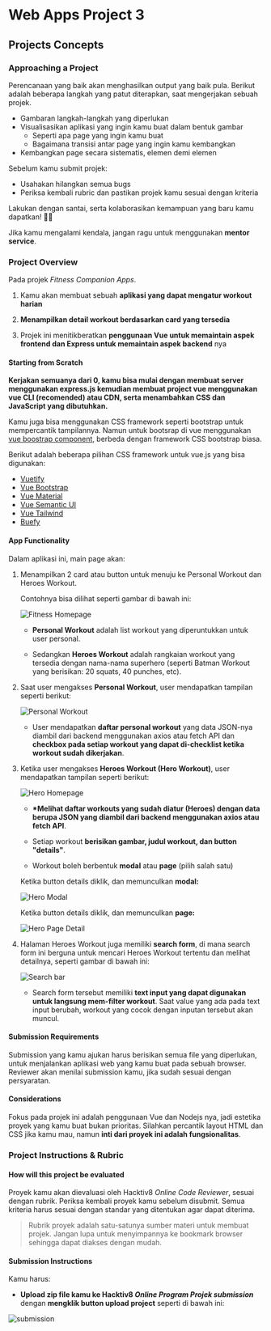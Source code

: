 # Web Apps Project 3

## Projects Concepts

### Approaching a Project

Perencanaan yang baik akan menghasilkan output yang baik pula. Berikut adalah beberapa langkah yang patut diterapkan, saat mengerjakan sebuah projek.

- Gambaran langkah-langkah yang diperlukan
- Visualisasikan aplikasi yang ingin kamu buat dalam bentuk gambar
  - Seperti apa page yang ingin kamu buat
  - Bagaimana transisi antar page yang ingin kamu kembangkan
- Kembangkan page secara sistematis, elemen demi elemen

Sebelum kamu submit projek:

- Usahakan hilangkan semua bugs
- Periksa kembali rubric dan pastikan projek kamu sesuai dengan kriteria

Lakukan dengan santai, serta kolaborasikan kemampuan yang baru kamu dapatkan! 🙌🏼

Jika kamu mengalami kendala, jangan ragu untuk menggunakan **mentor service**.

### Project Overview

Pada projek _Fitness Companion_ _Apps_.

1. Kamu akan membuat sebuah **aplikasi yang dapat mengatur workout harian**

2. **Menampilkan detail workout berdasarkan card yang tersedia**

3. Projek ini menitikberatkan **penggunaan Vue untuk memaintain aspek frontend dan Express untuk memaintain aspek backend** nya

#### Starting from Scratch

**Kerjakan semuanya dari 0, kamu bisa mulai dengan membuat server menggunakan express.js kemudian membuat project vue menggunakan vue CLI (recomended) atau CDN, serta menambahkan CSS dan JavaScript yang dibutuhkan.**

Kamu juga bisa menggunakan CSS framework seperti bootstrap untuk mempercantik tampilannya. Namun untuk bootsrap di vue menggunakan [vue boostrap component](https://bootstrap-vue.js.org/), berbeda dengan framework CSS bootstrap biasa.

Berikut adalah beberapa pilihan CSS framework untuk vue.js yang bisa digunakan:

- [Vuetify](https://vuetifyjs.com/en/)
- [Vue Bootstrap](https://bootstrap-vue.js.org/)
- [Vue Material](https://vuematerial.io/)
- [Vue Semantic UI](https://semantic-ui-vue.github.io/#/)
- [Vue Tailwind](https://vue-tailwind.com/)
- [Buefy](https://buefy.org/)

#### App Functionality

Dalam aplikasi ini, main page akan:

1. Menampilkan 2 card atau button untuk menuju ke Personal Workout dan Heroes Workout.

   Contohnya bisa dilihat seperti gambar di bawah ini:

   ![Fitness Homepage](../img/2-1.png)

   - **Personal Workout** adalah list workout yang diperuntukkan untuk user personal.

   - Sedangkan **Heroes Workout** adalah rangkaian workout yang tersedia dengan nama-nama superhero \(seperti Batman Workout yang berisikan: 20 squats, 40 punches, etc\).

2. Saat user mengakses **Personal Workout**, user mendapatkan tampilan seperti berikut:

   ![Personal Workout](../img/2-2.png)

   - User mendapatkan **daftar personal workout** yang data JSON-nya diambil dari backend menggunakan axios atau fetch API dan **checkbox pada setiap workout yang dapat di-checklist ketika workout sudah dikerjakan**.

3. Ketika user mengakses **Heroes Workout (Hero Workout)**, user mendapatkan tampilan seperti berikut:

   ![Hero Homepage](../img/2-3.png)

   - **\*Melihat daftar workouts yang sudah diatur (Heroes) dengan data berupa JSON yang diambil dari backend menggunakan axios atau fetch API**.

   - Setiap workout **berisikan gambar, judul workout, dan button "details"**.

   - Workout boleh berbentuk **modal** atau **page** (pilih salah satu)

   Ketika button details diklik, dan memunculkan **modal:**

   ![Hero Modal](../img/2-4.png)

   Ketika button details diklik, dan memunculkan **page:**

   ![Hero Page Detail](../img/2-10.png)

4. Halaman Heroes Workout juga memiliki **search form**, di mana search form ini berguna untuk mencari Heroes Workout tertentu dan melihat detailnya, seperti gambar di bawah ini:

   ![Search bar](../img/2-5.png)

   - Search form tersebut memiliki **text input yang dapat digunakan untuk langsung mem-filter workout**. Saat value yang ada pada text input berubah, workout yang cocok dengan inputan tersebut akan muncul.

#### Submission Requirements

Submission yang kamu ajukan harus berisikan semua file yang diperlukan, untuk menjalankan aplikasi web yang kamu buat pada sebuah browser. Reviewer akan menilai submission kamu, jika sudah sesuai dengan persyaratan.

#### Considerations

Fokus pada projek ini adalah penggunaan Vue dan Nodejs nya, jadi estetika proyek yang kamu buat bukan prioritas. Silahkan percantik layout HTML dan CSS jika kamu mau, namun **inti dari proyek ini adalah fungsionalitas**.

### Project Instructions & Rubric

#### How will this project be evaluated

Proyek kamu akan dievaluasi oleh Hacktiv8 _Online Code Reviewer_, sesuai dengan rubrik. Periksa kembali proyek kamu sebelum disubmit. Semua kriteria harus sesuai dengan standar yang ditentukan agar dapat diterima.

> Rubrik proyek adalah satu-satunya sumber materi untuk membuat projek. Jangan lupa untuk menyimpannya ke bookmark browser sehingga dapat diakses dengan mudah.

#### Submission Instructions

Kamu harus:

- **Upload zip file kamu ke Hacktiv8 _Online Program Projek submission_** dengan **mengklik button upload project** seperti di bawah ini:

![submission](../img/0.png)
